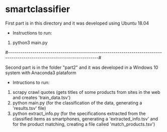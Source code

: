 # smartclassifier

First part is in this directory and it was developed using Ubuntu 18.04

- Instructions to run:

1. python3 main.py

#--------------------------------------------------------------------------------------------------------------------------#

Second part is in the folder "part2" and it was developed in a Windows 10
system with Anaconda3 plataform 

- Intructions to run:

1. scrapy crawl quotes (gets titles of some products from sites in the web and creates 'train_data.tsv')
2. python main.py (for the classification of the data, generating a 
'results.tsv' file)
3. python extract_info.py (for the specifications extracted from the 
classified items as smartphones, generating a 'extracted_info.tsv' and
for the product matching, creating a file called 'match_products.tsv')




